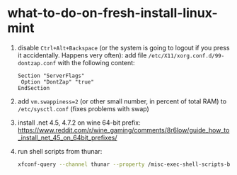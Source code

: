 # what-to-do-on-fresh-install-linux-mint

1. disable `Ctrl+Alt+Backspace` (or the system is going to logout if you press it accidentally. Happens very often):
   add file `/etc/X11/xorg.conf.d/99-dontzap.conf` with the following content:
   ```
   Section "ServerFlags"
    Option "DontZap" "true"
   EndSection
   ```

2. add `vm.swappiness=2` (or other small number, in percent of total RAM) to `/etc/sysctl.conf` (fixes problems with swap)

3. install .net 4.5, 4.7.2 on wine 64-bit prefix: https://www.reddit.com/r/wine_gaming/comments/8r6low/guide_how_to_install_net_45_on_64bit_prefixes/

4. run shell scripts from thunar:
   ```sh
   xfconf-query --channel thunar --property /misc-exec-shell-scripts-by-default --create --type bool --set true
   ```

